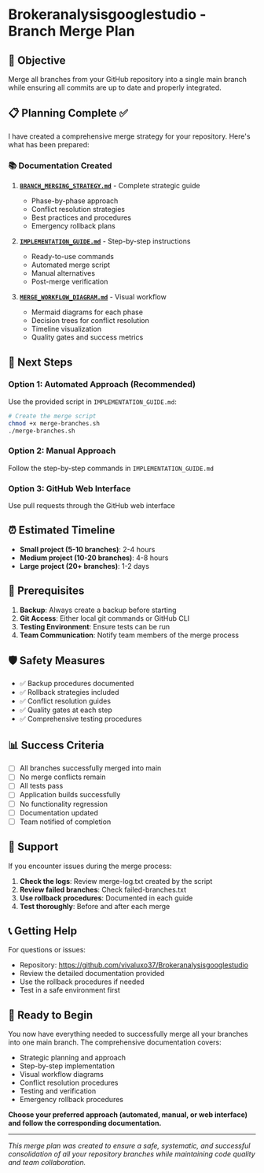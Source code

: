 # Brokeranalysisgooglestudio - Branch Merge Plan

## 🎯 Objective
Merge all branches from your GitHub repository into a single main branch while ensuring all commits are up to date and properly integrated.

## 📋 Planning Complete ✅

I have created a comprehensive merge strategy for your repository. Here's what has been prepared:

### 📚 Documentation Created

1. **[`BRANCH_MERGING_STRATEGY.md`](BRANCH_MERGING_STRATEGY.md)** - Complete strategic guide
   - Phase-by-phase approach
   - Conflict resolution strategies
   - Best practices and procedures
   - Emergency rollback plans

2. **[`IMPLEMENTATION_GUIDE.md`](IMPLEMENTATION_GUIDE.md)** - Step-by-step instructions
   - Ready-to-use commands
   - Automated merge script
   - Manual alternatives
   - Post-merge verification

3. **[`MERGE_WORKFLOW_DIAGRAM.md`](MERGE_WORKFLOW_DIAGRAM.md)** - Visual workflow
   - Mermaid diagrams for each phase
   - Decision trees for conflict resolution
   - Timeline visualization
   - Quality gates and success metrics

## 🚀 Next Steps

### Option 1: Automated Approach (Recommended)
Use the provided script in `IMPLEMENTATION_GUIDE.md`:
```bash
# Create the merge script
chmod +x merge-branches.sh
./merge-branches.sh
```

### Option 2: Manual Approach
Follow the step-by-step commands in `IMPLEMENTATION_GUIDE.md`

### Option 3: GitHub Web Interface
Use pull requests through the GitHub web interface

## ⏰ Estimated Timeline

- **Small project (5-10 branches)**: 2-4 hours
- **Medium project (10-20 branches)**: 4-8 hours  
- **Large project (20+ branches)**: 1-2 days

## 🔧 Prerequisites

1. **Backup**: Always create a backup before starting
2. **Git Access**: Either local git commands or GitHub CLI
3. **Testing Environment**: Ensure tests can be run
4. **Team Communication**: Notify team members of the merge process

## 🛡️ Safety Measures

- ✅ Backup procedures documented
- ✅ Rollback strategies included
- ✅ Conflict resolution guides
- ✅ Quality gates at each step
- ✅ Comprehensive testing procedures

## 📊 Success Criteria

- [ ] All branches successfully merged into main
- [ ] No merge conflicts remain
- [ ] All tests pass
- [ ] Application builds successfully
- [ ] No functionality regression
- [ ] Documentation updated
- [ ] Team notified of completion

## 🤝 Support

If you encounter issues during the merge process:

1. **Check the logs**: Review merge-log.txt created by the script
2. **Review failed branches**: Check failed-branches.txt
3. **Use rollback procedures**: Documented in each guide
4. **Test thoroughly**: Before and after each merge

## 📞 Getting Help

For questions or issues:
- Repository: https://github.com/vivaluxo37/Brokeranalysisgooglestudio
- Review the detailed documentation provided
- Use the rollback procedures if needed
- Test in a safe environment first

## 🎉 Ready to Begin

You now have everything needed to successfully merge all your branches into one main branch. The comprehensive documentation covers:

- Strategic planning and approach
- Step-by-step implementation
- Visual workflow diagrams
- Conflict resolution procedures
- Testing and verification
- Emergency rollback procedures

**Choose your preferred approach (automated, manual, or web interface) and follow the corresponding documentation.**

---

*This merge plan was created to ensure a safe, systematic, and successful consolidation of all your repository branches while maintaining code quality and team collaboration.*